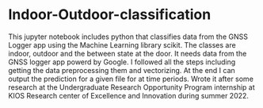 # Indoor-Outdoor-classification
This jupyter notebook includes python that classifies data from the GNSS Logger app using the Machine Learning library scikit. The classes are indoor, outdoor and the between state at the door. It needs data from the GNSS logger app powerd by Google. I followed all the steps including getting the data preprocessing them and vectorizing. At the end I can output the prediction for a given file for at time periods. Wrote it after some research at the Undergraduate Research Opportunity Program internship at KIOS Research center of Excellence and Innovation during summer 2022.
